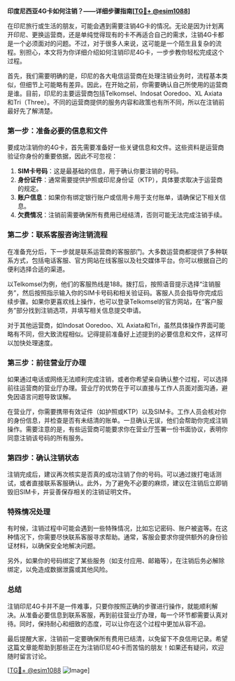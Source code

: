 **印度尼西亚4G卡如何注销？——详细步骤指南[[TG💪+ @esim1088](https://t.me/s/esim1088)]**

在印尼旅行或生活的朋友，可能会遇到需要注销4G卡的情况。无论是因为计划离开印尼、更换运营商，还是单纯觉得现有的卡不再适合自己的需求，注销4G卡都是一个必须面对的问题。不过，对于很多人来说，这可能是一个陌生且复杂的流程。别担心，本文将为你详细介绍如何注销印尼4G卡，一步步教你轻松完成这个过程。

首先，我们需要明确的是，印尼的各大电信运营商在处理注销业务时，流程基本类似，但细节上可能略有差异。因此，在开始之前，你需要确认自己所使用的运营商是谁。目前，印尼的主要运营商包括Telkomsel、Indosat Ooredoo、XL Axiata和Tri（Three）。不同的运营商提供的服务内容和政策也有所不同，所以在注销前最好先了解清楚。

### 第一步：准备必要的信息和文件

要成功注销你的4G卡，首先需要准备好一些关键信息和文件。这些资料是运营商验证你身份的重要依据，因此不可忽视：

1. **SIM卡号码**：这是最基础的信息，用于确认你要注销的号码。
2. **身份证件**：通常需要提供护照或印尼身份证（KTP），具体要求取决于运营商的规定。
3. **账户信息**：如果你有绑定银行账户或信用卡用于支付账单，请确保记下相关信息。
4. **欠费情况**：注销前需要确保所有费用已经结清，否则可能无法完成注销手续。

### 第二步：联系客服咨询注销流程

在准备充分后，下一步就是联系运营商的客服部门。大多数运营商都提供了多种联系方式，包括电话客服、官方网站在线客服以及社交媒体平台。你可以根据自己的便利选择合适的渠道。

以Telkomsel为例，他们的客服热线是188。拨打后，按照语音提示选择“注销服务”，然后按照指示输入你的SIM卡号码和相关验证码。客服人员会指导你完成后续步骤。如果你更喜欢线上操作，也可以登录Telkomsel的官方网站，在“客户服务”部分找到注销选项，并填写相关信息提交申请。

对于其他运营商，如Indosat Ooredoo、XL Axiata和Tri，虽然具体操作界面可能略有不同，但大致流程相似。记得提前准备好上述提到的必要信息和文件，这样可以加快处理速度。

### 第三步：前往营业厅办理

如果通过电话或网络无法顺利完成注销，或者你希望亲自确认整个过程，可以选择前往运营商的营业厅办理。营业厅的优势在于可以直接与工作人员面对面沟通，避免因语言问题导致误解。

在营业厅，你需要携带有效证件（如护照或KTP）以及SIM卡。工作人员会核对你的身份信息，并检查是否有未结清的账单。一旦确认无误，他们会帮助你完成注销操作。需要注意的是，有些运营商可能要求你在营业厅签署一份书面协议，表明你同意注销该号码的所有服务。

### 第四步：确认注销状态

注销完成后，建议再次核实是否真的成功注销了你的号码。可以通过拨打电话测试，或者直接联系客服确认。此外，为了避免不必要的麻烦，建议在注销后立即销毁旧SIM卡，并妥善保存相关的注销证明文件。

### 特殊情况处理

有时候，注销过程中可能会遇到一些特殊情况，比如忘记密码、账户被盗等。在这种情况下，你需要尽快联系客服寻求帮助。通常，客服会要求你提供额外的身份验证材料，以确保安全地解决问题。

另外，如果你的号码绑定了某些服务（如支付应用、邮箱等），在注销后务必解除绑定，以免造成数据泄露或其他风险。

### 总结

注销印尼4G卡并不是一件难事，只要你按照正确的步骤进行操作，就能顺利解决。从准备必要信息到联系客服，再到前往营业厅办理，每一个环节都需要认真对待。同时，保持耐心和细致的态度，可以让你在这个过程中更加从容不迫。

最后提醒大家，注销前一定要确保所有费用已结清，以免留下不良信用记录。希望这篇文章能帮助到那些正在为注销印尼4G卡而苦恼的朋友！如果还有疑问，欢迎随时留言讨论。

[[TG💪+ @esim1088](https://t.me/s/esim1088) ![Image](https://i.postimg.cc/4NQfJmqS/Snipaste-2025-05-13-00-14-12.png)]